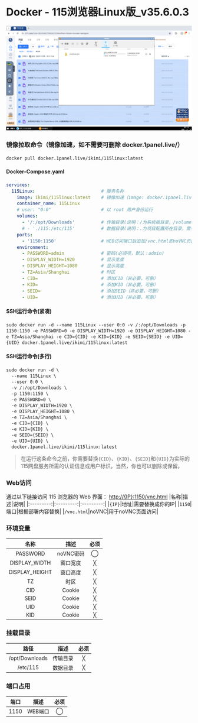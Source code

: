 # Docker - 115浏览器Linux版_v35.6.0.3
![预览图](https://raw.githubusercontent.com/kin-w/115Linux/refs/heads/main/image.jpg)

### 镜像拉取命令（镜像加速，如不需要可删除 docker.1panel.live/）
```bash
docker pull docker.1panel.live/ikimi/115linux:latest
```
#### Docker-Compose.yaml
```yaml
services:
  115Linux:                         # 服务名称
    image: ikimi/115linux:latest    # 镜像加速（image: docker.1panel.live/ikimi/115linux:latest）
    container_name: 115Linux
    # user: "0:0"                   # 以 root 用户身份运行
    volumes:
      - '/:/opt/Downloads'          # 传输目录(说明：/为系统根目录，/volume1为存储盘1的根目录)
      # - './115:/etc/115'          # 数据目录(说明：.为项目配置所在目录，需手动创建115文件夹)
    ports:
      - '1150:1150'                 # WEB访问端口后追加/vnc.html即noVNC页面访问
    environment:
      - PASSWORD=admin              # 密码(必须项，默认：admin)
      - DISPLAY_WIDTH=1920          # 显示宽度
      - DISPLAY_HEIGHT=1080         # 显示高度
      - TZ=Asia/Shanghai            # 时区
      - CID=                        # 添加CID（非必要，可删）
      - KID=                        # 添加KID（非必要，可删）
      - SEID=                       # 添加SEID（非必要，可删）
      - UID=                        # 添加UID（非必要，可删）
```

#### SSH运行命令(紧凑)
```shell
sudo docker run -d --name 115Linux --user 0:0 -v /:/opt/Downloads -p 1150:1150 -e PASSWORD=0 -e DISPLAY_WIDTH=1920 -e DISPLAY_HEIGHT=1080 -e TZ=Asia/Shanghai -e CID={CID} -e KID={KID} -e SEID={SEID} -e UID={UID} docker.1panel.live/ikimi/115linux:latest
```

#### SSH运行命令(多行)
```shell
sudo docker run -d \
  --name 115Linux \
  --user 0:0 \
  -v /:/opt/Downloads \
  -p 1150:1150 \
  -e PASSWORD=0 \
  -e DISPLAY_WIDTH=1920 \
  -e DISPLAY_HEIGHT=1080 \
  -e TZ=Asia/Shanghai \
  -e CID={CID} \
  -e KID={KID} \
  -e SEID={SEID} \
  -e UID={UID} \
  docker.1panel.live/ikimi/115linux:latest
```
> 在运行这条命令之前，你需要替换`{CID}`、`{KID}`、`{SEID}`和`{UID}`为实际的115网盘服务所需的认证信息或用户标识。当然，你也可以删除或保留。

### Web访问
通过以下链接访问 115 浏览器的 Web 界面：
[http://{IP}:1150/vnc.html](http://{IP}:1150/vnc.html)
|名称|描述|说明|
|:---------:|:---------:|:---------:|
|`{IP}`|地址|需要替换成你的IP|
|`1150`|端口|根据部署内容替换|
|`/vnc.html`|noVNC|用于noVNC页面访问|

### 环境变量

|名称|描述|必须|
|:---------:|:---------:|:---------:|
|PASSWORD|noVNC密码|◯|
|DISPLAY_WIDTH|窗口宽度|╳|
|DISPLAY_HEIGHT|窗口高度|╳|
|TZ|时区|╳|
|CID|Cookie|╳|
|SEID|Cookie|╳|
|UID|Cookie|╳|
|KID|Cookie|╳|

### 挂载目录

|路径|描述|必须|
|:---------:|:---------:|:---------:|
|/opt/Downloads|传输目录|╳|
|/etc/115|数据目录|╳|

### 端口占用
|端口|描述|必须|
|:---------:|:---------:|:---------:|
|1150|WEB端口|◯|
